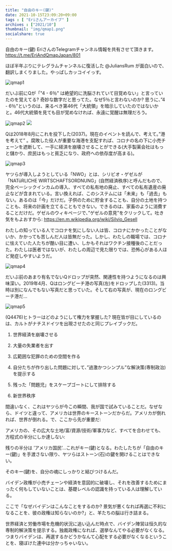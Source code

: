 ```yaml
---
title: "自由のキー(鍵)"
date: 2021-10-15T23:09:20+09:00
tags : [ "Eriさんアーカイブ" ]
archives : ["2021/10"]
thumbnail: "img/qmap1.png"
socialshare: true
---
```



自由のキー(鍵)
EriさんのTelegramチャンネル情報を共有させて頂きます。
https://t.me/EriAndQmapJapan/801


ほぼ半年ぶりにテレグラムチャンネルに復活した @JuliansRum が面白いので、翻訳しまくりました。やっぱしカッコイイっす。

![qmap1](../qmap1.png)


だいぶ前にQが「"4 - 6％" は絶望的に洗脳されていて目覚めない」と言っていたのを覚えてる? 奇妙な数字だと思ってた。なぜ5％と言わないのか? 思うに、”4 - 6％"というのは、来るべき第46代「大統領」を暗示していたのではないかと。46代大統領を見ても目が覚めなければ、永遠に覚醒は無理だろう。


![qmap2](../qmap2.png)
<a href="../qmap2.png"><img src="../qmap2.png"></a>

Qは2018年8月にこれを投下した(2037)。現在のイベントを読んで、考えて。”港を考えて” 。腐敗した役人が重要な海港を支配すれば、コロナの名の下に小売チェーンを遮断して、一手に経済を崩壊させることができる(大手製薬会社はもっと儲かり、庶民はもっと貧乏になり、政府への依存度が高まる)。

![qmap3](../qmap3.png)



ヤツらが導入しようとしている「NWO」とは、シリビオ・ゲゼルが「NATüRLICHE WIRTSCHAFTSORDNUNG」(自然経済秩序)と呼んだもので、完全ベーシックインカムの導入、すべての私有地の廃止、すべての私有遺産の廃止などが含まれている。言い換えれば、このシステムには「未来」も「過去」もない。あるのは「今」だけだ。子供のために貯金することも、自分の土地を持つことも、将来の計画を立てることもできない。できるのは、家畜のように消費することだけだ。ゲゼルのウィキページで、”ゲゼルの意見"をクリックして。吐き気をもよおすから: https://en.m.wikipedia.org/wiki/Silvio_Gesell



わたしの知っている人でコロナを気にしない人は皆、コロナにかかったことがないか、かかっても苦しんだ人は皆無だった。しかし、わたしの職場では、コロナに怯えていた人たちが酷い目に遭い、しかもそれはワクチン接種後のことだった。わたしは医者ではないが、わたしの周辺で見た限りでは、恐怖心がある人ほど発症しやすいようだ。


![qmap4](../qmap4.png)


だいぶ前のあまり有名でないQドロップが突然、関連性を持つようになるのは興味深い。2019年4月、Qはロングビーチ港の写真(左)をドロップした(3313)。当時は別になんでもない写真だと思っていた。そして右の写真が、現在のロングビーチ港だ…


![qmap5](../qmap5.png)


(Q4476)ヒトラーはどのようにして権力を掌握した? 現在皆が目にしているのは、カルトがナチスドイツを出現させたのと同じプレイブックだ。


1. 世界経済を崩壊させる

2. 大量の失業者を出す

3. 広範囲な犯罪のための空間を作る

4. 自分たちが作り出した問題に対して、”過激かつシンプル”な解決策(専制政治)を提示する

5. 残った「問題児」をスケープゴートにして排除する

6. 新世界秩序


間違いなく、これはヤツらが今この瞬間、我が国で試みていることだ。なぜなら、ドイツと違って、アメリカは世界のキーストーンだからだ。アメリカが倒れれば、世界が倒れる。で、ここから先が重要だ:


アメリカの、その広大な土地/富/資源/技術/軍事力など、すべてを合わせても、方程式の半分にしか達しない:


残りの半分は ’アメリカ国民’…これがキー(鍵)となる。わたしたちが「自由のキー(鍵)」を手渡さない限り、ヤツらはストーン(石)の鍵を開けることはできない。


そのキー(鍵)を、自分の魂にしっかりと結びつけるんだ。




バイデン政権が小売チェーンや経済を意図的に破壊し、それを改善するためにまったく何もしていないことは、基礎レベルの認識を持っている人は理解している。


ここで「なぜバイデンはこんなことをするのか? 景気が悪くなれば再選に不利になることを、彼の政権は知らないのか?」と、羊たちの脳は行き詰まる。


世界経済と労働市場を危機的状況に追い込んだ時点で、バイデン陣営は恒久的な専制的解決策を提示する。独裁政権になれば、選挙なんてやる必要がなくなる。つまりバイデンは、再選するかどうかなんて心配をする必要がなくなるということを、寝ぼけた連中は分かっちゃいない。
